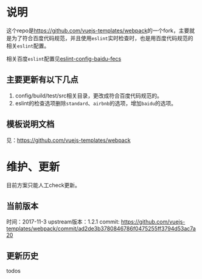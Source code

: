 # 说明

这个repo是<https://github.com/vuejs-templates/webpack>的一个fork，主要就是为了符合百度代码规范，并且使用`eslint`实时检查时，也是用百度代码规范的相关`eslint`配置。

相关百度`eslint`配置见[eslint-config-baidu-fecs](https://github.com/teazean/eslint-config-baidu-fecs)

## 主要更新有以下几点
1. config/build/test/src相关目录，更改成符合百度代码规范的。
2. eslint的检查选项删除`standard`、`airbnb`的选项，增加`baidu`的选项。

## 模板说明文档
见：<https://github.com/vuejs-templates/webpack>

# 维护、更新

目前方案只能人工check更新。

## 当前版本

时间：2017-11-3
upstream版本：1.2.1
commit: https://github.com/vuejs-templates/webpack/commit/ad2de3b3780846786f0475255ff3794d53ac7a20

## 更新历史

todos
